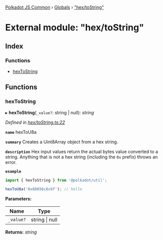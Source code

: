 [Polkadot JS Common](../README.md) › [Globals](../globals.md) › ["hex/toString"](_hex_tostring_.md)

# External module: "hex/toString"

## Index

### Functions

* [hexToString](_hex_tostring_.md#hextostring)

## Functions

###  hexToString

▸ **hexToString**(`_value?`: string | null): *string*

*Defined in [hex/toString.ts:22](https://github.com/polkadot-js/common/blob/b7635d7e/packages/util/src/hex/toString.ts#L22)*

**`name`** hexToU8a

**`summary`** Creates a Uint8Array object from a hex string.

**`description`** 
Hex input values return the actual bytes value converted to a string. Anything that is not a hex string (including the `0x` prefix) throws an error.

**`example`** 
<BR>

```javascript
import { hexToString } from '@polkadot/util';

hexToU8a('0x68656c6c6f'); // hello
```

**Parameters:**

Name | Type |
------ | ------ |
`_value?` | string &#124; null |

**Returns:** *string*
